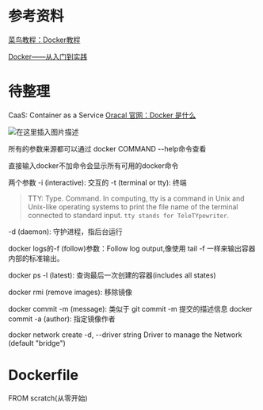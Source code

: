 

# 参考资料

[菜鸟教程：Docker教程](https://www.runoob.com/docker/docker-tutorial.html)

[Docker——从入门到实践](https://yeasy.gitbook.io/docker_practice/)

# 待整理

CaaS: Container as a Service
[Oracal 官网：Docker 是什么](https://www.oracle.com/cn/cloud-native/container-registry/what-is-docker/)

![在这里插入图片描述](https://cdn.jsdelivr.net/gh/wholon/image@main/uPic/watermark,type_ZHJvaWRzYW5zZmFsbGJhY2s,shadow_50,text_Q1NETiBASG9sb25f,size_20,color_FFFFFF,t_70,g_se,x_16-20211105004921547.png)

所有的参数来源都可以通过
docker COMMAND --help命令查看

直接输入docker不加命令会显示所有可用的docker命令

两个参数
-i (interactive): 交互的
-t (terminal or tty): 终端
> TTY: Type. Command. In computing, tty is a command in Unix and Unix-like operating systems to print the file name of the terminal connected to standard input. `tty stands for TeleTYpewriter`.

-d (daemon): 守护进程，指后台运行

docker logs的-f (follow)参数：Follow log output,像使用 tail -f 一样来输出容器内部的标准输出。

docker ps -l (latest): 查询最后一次创建的容器(includes all states)

docker rmi (remove images): 移除镜像

docker commit -m (message): 类似于 git commit -m 提交的描述信息
docker commit -a (author): 指定镜像作者


docker network create  -d, --driver string        Driver to manage the Network (default "bridge")

# Dockerfile
FROM scratch(从零开始)